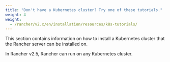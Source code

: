 ```yaml
---
title: "Don't have a Kubernetes cluster? Try one of these tutorials."
weight: 4
weight:
  - /rancher/v2.x/en/installation/resources/k8s-tutorials/
---
```


This section contains information on how to install a Kubernetes cluster that the Rancher server can be installed on.

In Rancher v2.5, Rancher can run on any Kubernetes cluster.
